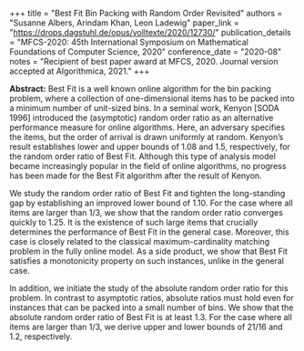 +++
title = "Best Fit Bin Packing with Random Order Revisited"
authors = "Susanne Albers, Arindam Khan, Leon Ladewig"
paper_link = "https://drops.dagstuhl.de/opus/volltexte/2020/12730/"
publication_details = "MFCS-2020: 45th International Symposium on Mathematical Foundations of Computer Science, 2020"
conference_date = "2020-08"
notes = "Recipient of best paper award at MFCS, 2020. Journal version accepted at Algorithmica, 2021."
+++

<b>Abstract:</b>
Best Fit is a well known online algorithm for the bin packing problem, where a collection of one-dimensional items has to be packed into a minimum number of unit-sized bins. In a seminal work, Kenyon [SODA 1996] introduced the (asymptotic) random order ratio as an alternative performance measure for online algorithms. Here, an adversary specifies the items, but the order of arrival is drawn uniformly at random. Kenyon’s result establishes lower and upper bounds of $1.08$ and $1.5$, respectively, for the random order ratio of Best Fit. Although this type of analysis model became increasingly popular in the field of online algorithms, no progress has been made for the Best Fit algorithm after the result of Kenyon.

We study the random order ratio of Best Fit and tighten the long-standing gap by establishing an improved lower bound of $1.10$. For the case where all items are larger than $1/3$, we show that the random order ratio converges quickly to $1.25$. It is the existence of such large items that crucially determines the performance of Best Fit in the general case. Moreover, this case is closely related to the classical maximum-cardinality matching problem in the fully online model. As a side product, we show that Best Fit satisfies a monotonicity property on such instances, unlike in the general case.

In addition, we initiate the study of the absolute random order ratio for this problem. In contrast to asymptotic ratios, absolute ratios must hold even for instances that can be packed into a small number of bins. We show that the absolute random order ratio of Best Fit is at least $1.3$. For the case where all items are larger than $1/3$, we derive upper and lower bounds of $21/16$ and $1.2$, respectively. 

